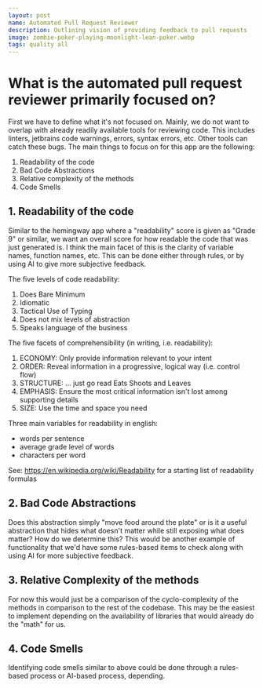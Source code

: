 ```yaml
---
layout: post
name: Automated Pull Request Reviewer
description: Outlining vision of providing feedback to pull requests  
image: zombie-poker-playing-moonlight-lean-poker.webp
tags: quality all
---
```


# What is the automated pull request reviewer primarily focused on?

First we have to define what it's not focused on. Mainly, we do not want to overlap with already readily available
tools for reviewing code. This includes linters, jetbrains code warnings, errors, syntax errors, etc. Other tools can
catch these bugs. The main things to focus on for this app are the following:

1. Readability of the code
2. Bad Code Abstractions
3. Relative complexity of the methods
4. Code Smells

## 1. Readability of the code

Similar to the hemingway app where a "readability" score is given as "Grade 9" or similar, we want an overall score for
how readable the code that was just generated is. I think the main facet of this is the clarity of variable names, function names,
etc. This can be done either through rules, or by using AI to give more subjective feedback.

The five levels of code readability:
1. Does Bare Minimum
2. Idiomatic
3. Tactical Use of Typing
4. Does not mix levels of abstraction
5. Speaks language of the business

The five facets of comprehensibility (in writing, i.e. readability):

1. ECONOMY: Only provide information relevant to your intent
2. ORDER: Reveal information in a progressive, logical way (i.e. control flow)
3. STRUCTURE: ... just go read Eats Shoots and Leaves
4. EMPHASIS: Ensure the most critical information isn't lost among supporting details
5. SIZE: Use the time and space you need

Three main variables for readability in english:
* words per sentence
* average grade level of words
* characters per word

See: https://en.wikipedia.org/wiki/Readability for a starting list of readability formulas

## 2. Bad Code Abstractions

Does this abstraction simply "move food around the plate" or is it a useful abstraction that hides what doesn't matter
while still exposing what does matter? How do we determine this? This would be another example of functionality that we'd
have some rules-based items to check along with using AI for more subjective feedback.

## 3. Relative Complexity of the methods

For now this would just be a comparison of the cyclo-complexity of the methods in comparison to the rest of the codebase.
This may be the easiest to implement depending on the availability of libraries that would already do the "math" for us.

## 4. Code Smells

Identifying code smells similar to above could be done through a rules-based process or AI-based process, depending.
